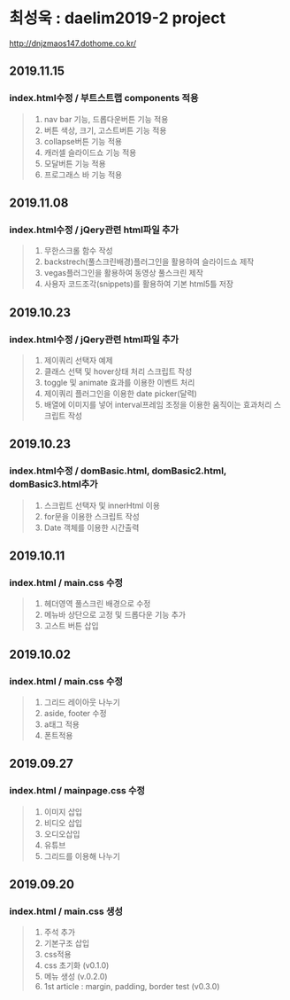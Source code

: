 # 최성욱 : daelim2019-2 project
http://dnjzmaos147.dothome.co.kr/

## 2019.11.15
### index.html수정 / 부트스트랩 components 적용
> 1. nav bar 기능, 드롭다운버튼 기능 적용 <br>
> 2. 버튼 색상, 크기, 고스트버튼 기능 적용
> 3. collapse버튼 기능 적용
> 4. 캐러셀 슬라이드쇼 기능 적용
> 5. 모달버튼 기능 적용
> 6. 프로그래스 바 기능 적용

## 2019.11.08
### index.html수정 / jQery관련 html파일 추가
> 1. 무한스크롤 함수 작성 <br>
> 2. backstrech(풀스크린배경)플러그인을 활용하여 슬라이드쇼 제작
> 3. vegas플러그인을 활용하여 동영상 풀스크린 제작
> 4. 사용자 코드조각(snippets)를 활용하여 기본 html5틀 저장

## 2019.10.23
### index.html수정 / jQery관련 html파일 추가
> 1. 제이쿼리 선택자 예제 <br>
> 2. 클래스 선택 및 hover상태 처리 스크립트 작성
> 3. toggle 및 animate 효과를 이용한 이벤트 처리
> 4. 제이쿼리 플러그인을 이용한 date picker(달력)
> 5. 배열에 이미지를 넣어 interval프레임 조정을 이용한 움직이는 효과처리 스크립트 작성 

## 2019.10.23
### index.html수정 / domBasic.html, domBasic2.html, domBasic3.html추가
> 1. 스크립트 선택자 및 innerHtml 이용 <br>
> 2. for문을 이용한 스크립트 작성
> 3. Date 객체를 이용한 시간출력


## 2019.10.11
### index.html / main.css 수정
> 1. 헤더영역 풀스크린 배경으로 수정 <br>
> 2. 메뉴바 상단으로 고정 및 드롭다운 기능 추가
> 3. 고스트 버튼 삽입


## 2019.10.02
### index.html / main.css 수정
> 1. 그리드 레이아웃 나누기  <br>
> 2. aside, footer 수정
> 3. a태그 적용
> 4. 폰트적용


## 2019.09.27
### index.html / mainpage.css 수정
> 1. 이미지 삽입   <br>
> 2. 비디오 삽입
> 3. 오디오삽입
> 4. 유튜브
> 5. 그리드를 이용해 나누기

## 2019.09.20
### index.html / main.css 생성
> 1. 주석 추가   <br>
> 2. 기본구조 삽입  
> 3. css적용
> 4. css 초기화 (v0.1.0)
> 5. 메뉴 생성 (v.0.2.0)
> 6. 1st article : margin, padding, 
border test (v0.3.0)
